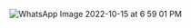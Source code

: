 ![WhatsApp Image 2022-10-15 at 6 59 01 PM](https://user-images.githubusercontent.com/97366282/196010590-7d76050f-0a1e-480b-8cef-94158c372eaf.jpeg)

